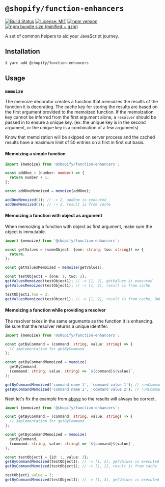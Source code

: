 # `@shopify/function-enhancers`

[![Build Status](https://travis-ci.org/Shopify/quilt.svg?branch=master)](https://travis-ci.org/Shopify/quilt)
[![License: MIT](https://img.shields.io/badge/License-MIT-green.svg)](LICENSE.md) [![npm version](https://badge.fury.io/js/%40shopify%2Ffunction-enhancers.svg)](https://badge.fury.io/js/%40shopify%2Ffunction-enhancers.svg) [![npm bundle size (minified + gzip)](https://img.shields.io/bundlephobia/minzip/@shopify/function-enhancers.svg)](https://img.shields.io/bundlephobia/minzip/@shopify/function-enhancers.svg)

A set of common helpers to aid your JavaScript journey.

## Installation

```bash
$ yarn add @shopify/function-enhancers
```

## Usage

### `memoize`

The memoize decorator creates a function that memoizes the results of the function it is decorating.
The cache key for storing the results are based on the first argument provided to the memoized function.
If the memoization key cannot be inferred from the first argument alone, a `resolver` should be passed in to ensure a unique key. (ex: the unique key is in the second argument, or the unique key is a combination of a few arguments)

Know that memoization will be skipped on server process and the cached results have a maximum limit of 50 entries on a first in first out basis.

#### Memoizing a simple function

```ts
import {memoize} from '@shopify/function-enhancers';

const addOne = (number: number) => {
  return number + 1;
};

const addOneMemoized = memoize(addOne);

addOneMemoized(1); // -> 2, addOne is executed
addOneMemoized(1); // -> 2, result is from cache
```

#### Memoizing a function with object as argument

When memoizing a function with object as first argument, make sure the object is immutable.

```ts
import {memoize} from '@shopify/function-enhancers';

const getValues = (someObject: {one: string; two: string}) => {
  return;
};

const getValuesMemoized = memoize(getValues);

const testObject1 = {one: 1, two: 2};
getValuesMemoized(testObject1); // -> [1, 2], getValues is executed
getValuesMemoized(testObject1); // -> [1, 2], result is from cache

testObject1.two = 3;
getValuesMemoized(testObject1); // -> [1, 2], result is from cache, BAD
```

#### Memoizing a function while providing a resolver

The resolver takes in the same arguments as the function it is enhancing.
Be sure that the resolver returns a unique identifer.

```ts
import {memoize} from '@shopify/function-enhancers';

const getByCommand = (command: string, value: string) => {
  // implementation for getByCommand
};

const getByCommandMemoized = memoize(
  getByCommand,
  (command: string, value: string) => `${command}${value}`,
);

getByCommandMemoized('command name 1', 'command value 1'); // runCommand is executed
getByCommandMemoized('command name 1', 'command value 2'); // runCommand is executed
```

Next let's fix the example from [above](#memoizing-a-function-with-object-as-argument) so the results will always be correct.

```ts
import {memoize} from '@shopify/function-enhancers';

const getByCommand = (command: string, value: string) => {
  // implementation for getByCommand
};

const getByCommandMemoized = memoize(
  getByCommand,
  (command: string, value: string) => `${command}${value}`,
);

const testObject1 = {id: 1, value: 2};
getByCommandMemoized(testObject1); // -> [1, 2], getValues is executed
getByCommandMemoized(testObject1); // -> [1, 2], result is from cache

testObject1.value = 3;
getByCommandMemoized(testObject1); // -> [1, 3], getValues is executed
```
